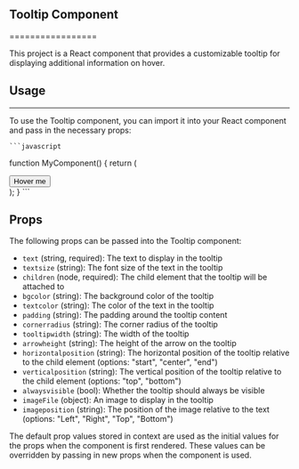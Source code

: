 ## Tooltip Component
=================

This project is a React component that provides a customizable tooltip for displaying additional information on hover.

## Usage
-----

To use the Tooltip component, you can import it into your React component and pass in the necessary props:
    
    ```javascript
function MyComponent() {
  return (
    <div>
      <Tooltip
        text="This is the tooltip text"
        image="https://example.com/image.png"
        imagePosition="Left"
        textSize="16px"
        bgColor="white"
        textColor="black"
        padding="12px"
        cornerRadius="8px"
        tooltipWidth={200}
      >
        <button>Hover me</button>
      </Tooltip>
    </div>
  );
}
    ```

Props
-----

The following props can be passed into the Tooltip component:

-   `text` (string, required): The text to display in the tooltip
-   `textsize` (string): The font size of the text in the tooltip
-   `children` (node, required): The child element that the tooltip will be attached to
-   `bgcolor` (string): The background color of the tooltip
-   `textcolor` (string): The color of the text in the tooltip
-   `padding` (string): The padding around the tooltip content
-   `cornerradius` (string): The corner radius of the tooltip
-   `tooltipwidth` (string): The width of the tooltip
-   `arrowheight` (string): The height of the arrow on the tooltip
-   `horizontalposition` (string): The horizontal position of the tooltip relative to the child element (options: "start", "center", "end")
-   `verticalposition` (string): The vertical position of the tooltip relative to the child element (options: "top", "bottom")
-   `alwaysvisible` (bool): Whether the tooltip should always be visible
-   `imageFile` (object): An image to display in the tooltip
-   `imageposition` (string): The position of the image relative to the text (options: "Left", "Right", "Top", "Bottom")

The default prop values stored in context are used as the initial values for the props when the component is first rendered. These values can be overridden by passing in new props when the component is used.